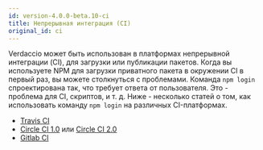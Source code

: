 ```yaml
---
id: version-4.0.0-beta.10-ci
title: Непрерывная интеграция (CI)
original_id: ci
---
```


Verdaccio может быть использован в платформах непрерывной интеграции (CI), для загрузки или публикации пакетов. Когда вы используете NPM для загрузки приватного пакета в окружении CI в первый раз, вы можете столкнуться с проблемами. Команда `npm login` спроектирована так, что требует ответа от пользователя. Это - проблема для CI, скриптов, и т. д. Ниже - несколько статей о том, как использовать команду `npm login` на различных CI-платформах.

- [Travis CI](https://remysharp.com/2015/10/26/using-travis-with-private-npm-deps)
- [Circle CI 1.0](https://circleci.com/docs/1.0/npm-login/) или [Circle CI 2.0](https://circleci.com/docs/2.0/deployment-integrations/#npm)
- [Gitlab CI](https://www.exclamationlabs.com/blog/continuous-deployment-to-npm-using-gitlab-ci/)